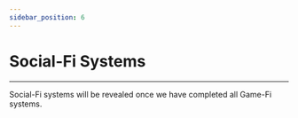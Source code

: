 ```yaml
---
sidebar_position: 6
---
```


# Social-Fi Systems

***

Social-Fi systems will be revealed once we have completed all Game-Fi systems.